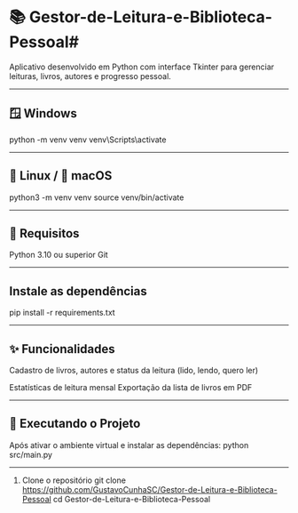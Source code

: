 # 📚 Gestor-de-Leitura-e-Biblioteca-Pessoal#

Aplicativo desenvolvido em Python com interface Tkinter para gerenciar leituras, livros, autores e progresso pessoal.

---

## 🪟 Windows

python -m venv venv venv\Scripts\activate

---

## 🐧 Linux / 🍏 macOS
python3 -m venv venv source venv/bin/activate

---

## 🔧 Requisitos
Python 3.10 ou superior
Git

---

## Instale as dependências
pip install -r requirements.txt

---

## ✨ Funcionalidades
Cadastro de livros, autores e status da leitura (lido, lendo, quero ler)

Estatísticas de leitura mensal
Exportação da lista de livros em PDF

---

## 🧪 Executando o Projeto
Após ativar o ambiente virtual e instalar as dependências: python src/main.py

---

1. Clone o repositório
git clone https://github.com/GustavoCunhaSC/Gestor-de-Leitura-e-Biblioteca-Pessoal
cd Gestor-de-Leitura-e-Biblioteca-Pessoal
